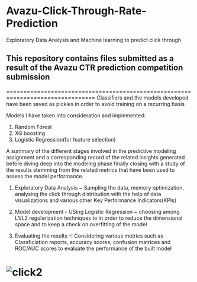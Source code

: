 # Avazu-Click-Through-Rate-Prediction
Exploratory Data Analysis and Machine learning to predict click through

## This repository contains files submitted as a result of the Avazu CTR prediction competition submission
================================================================================
Classifiers and the models developed have been saved as pickles in order to avoid training on a recurring basis

Models I have taken into consideration and implemented:
1. Random Forest
2. XG boosting
3. Logistic Regression(for feature selection) 

A summary of the different stages involved in the predictive modeling assignment and a corresponding
record of the related insights generated before diving deep into the modeling phase finally closing with
a study of the results stemming from the related metrics that have been used to assess the model
performance.


1. Exploratory Data Analysis ~ Sampling the data, memory optimization, analysing the click through distribution with the help of data visualizations and various other Key Performance Indicators(KPIs) 

2. Model development - USing Logistic Regression ~ choosing among L1/L2 regularization techniques to in order to reduce the dimensional space and to keep a check on overfitting of the model 

3. Evaluating the results -! Considering various metrics such as Classficiation reports, accuracy scores, confusion matrices and ROC/AUC scores to evaluate the performance of the built model

 ![click2](https://user-images.githubusercontent.com/22896366/45008613-41154380-afc9-11e8-84bd-c3ae46e7a753.JPG)
================================================================================
